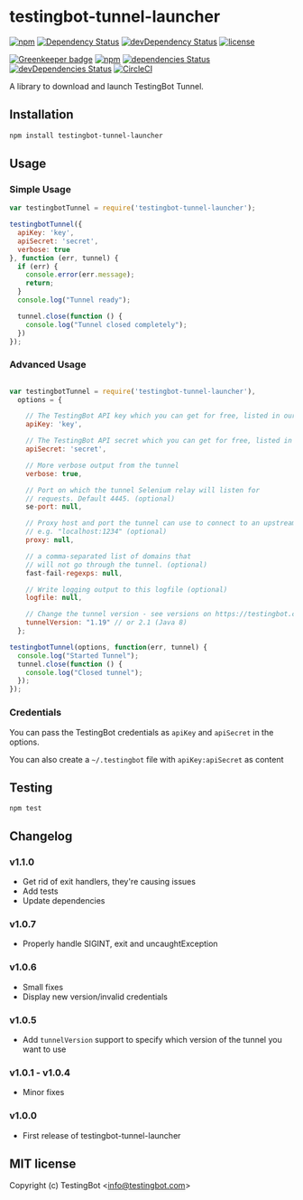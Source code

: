 # testingbot-tunnel-launcher
[![npm](https://img.shields.io/npm/v/testingbot-tunnel-launcher.svg?maxAge=2592000)](https://www.npmjs.com/package/testingbot-tunnel-launcher)
[![Dependency Status](https://img.shields.io/david/testingbot/testingbot-tunnel-launcher.svg?maxAge=2592000)](https://david-dm.org/testingbot/testingbot-tunnel-launcher)
[![devDependency Status](https://img.shields.io/david/dev/testingbot/testingbot-tunnel-launcher.svg?maxAge=2592000)](https://david-dm.org/testingbot/testingbot-tunnel-launcher#info=devDependencies)
[![license](https://img.shields.io/github/license/testingbot/testingbot-tunnel-launcher.svg?maxAge=2592000)](https://github.com/testingbot/testingbot-tunnel-launcher/blob/master/LICENSE)

[![Greenkeeper badge](https://badges.greenkeeper.io/testingbot/testingbot-tunnel-launcher.svg)](https://greenkeeper.io/)
[![npm](https://img.shields.io/npm/v/testingbot-tunnel-launcher.svg?maxAge=2592000)](https://www.npmjs.com/package/testingbot-tunnel-launcher)
[![dependencies Status](https://david-dm.org/testingbot/testingbot-tunnel-launcher/status.svg)](https://david-dm.org/testingbot/testingbot-tunnel-launcher)
[![devDependencies Status](https://david-dm.org/testingbot/testingbot-tunnel-launcher/dev-status.svg)](https://david-dm.org/testingbot/testingbot-tunnel-launcher?type=dev)
[![CircleCI](https://circleci.com/gh/testingbot/testingbot-tunnel-launcher.svg?style=shield)](https://circleci.com/gh/testingbot/testingbot-tunnel-launcher)

A library to download and launch TestingBot Tunnel.

## Installation

```sh
npm install testingbot-tunnel-launcher
```

## Usage


### Simple Usage

```javascript
var testingbotTunnel = require('testingbot-tunnel-launcher');

testingbotTunnel({
  apiKey: 'key',
  apiSecret: 'secret',
  verbose: true
}, function (err, tunnel) {
  if (err) {
    console.error(err.message);
    return;
  }
  console.log("Tunnel ready");

  tunnel.close(function () {
    console.log("Tunnel closed completely");
  })
});
```

### Advanced Usage

```javascript

var testingbotTunnel = require('testingbot-tunnel-launcher'),
  options = {

    // The TestingBot API key which you can get for free, listed in our member area
    apiKey: 'key',

    // The TestingBot API secret which you can get for free, listed in our member area
    apiSecret: 'secret',

    // More verbose output from the tunnel
    verbose: true,

    // Port on which the tunnel Selenium relay will listen for
    // requests. Default 4445. (optional)
    se-port: null,

    // Proxy host and port the tunnel can use to connect to an upstream proxy
    // e.g. "localhost:1234" (optional)
    proxy: null,

    // a comma-separated list of domains that
    // will not go through the tunnel. (optional)
    fast-fail-regexps: null,

    // Write logging output to this logfile (optional)
    logfile: null,

    // Change the tunnel version - see versions on https://testingbot.com/support/other/tunnel
    tunnelVersion: "1.19" // or 2.1 (Java 8)
  };

testingbotTunnel(options, function(err, tunnel) {
  console.log("Started Tunnel");
  tunnel.close(function () {
    console.log("Closed tunnel");
  });
});

```

### Credentials

You can pass the TestingBot credentials as `apiKey` and `apiSecret` in the options.

You can also create a `~/.testingbot` file with `apiKey:apiSecret` as content


## Testing

```
npm test
```

## Changelog

### v1.1.0
- Get rid of exit handlers, they're causing issues
- Add tests
- Update dependencies

### v1.0.7
- Properly handle SIGINT, exit and uncaughtException

### v1.0.6
- Small fixes
- Display new version/invalid credentials

### v1.0.5
- Add `tunnelVersion` support to specify which version of the tunnel you want to use

### v1.0.1 - v1.0.4
- Minor fixes

### v1.0.0
- First release of testingbot-tunnel-launcher



## MIT license

Copyright (c) TestingBot &lt;info@testingbot.com&gt;